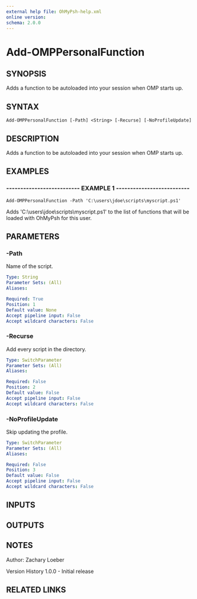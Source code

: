 ```yaml
---
external help file: OhMyPsh-help.xml
online version: 
schema: 2.0.0
---
```


# Add-OMPPersonalFunction

## SYNOPSIS
Adds a function to be autoloaded into your session when OMP starts up.

## SYNTAX

```
Add-OMPPersonalFunction [-Path] <String> [-Recurse] [-NoProfileUpdate]
```

## DESCRIPTION
Adds a function to be autoloaded into your session when OMP starts up.

## EXAMPLES

### -------------------------- EXAMPLE 1 --------------------------
```
Add-OMPPersonalFunction -Path 'C:\users\jdoe\scripts\myscript.ps1'
```

Adds 'C:\users\jdoe\scripts\myscript.ps1' to the list of functions that will be loaded
with OhMyPsh for this user.

## PARAMETERS

### -Path
Name of the script.

```yaml
Type: String
Parameter Sets: (All)
Aliases: 

Required: True
Position: 1
Default value: None
Accept pipeline input: False
Accept wildcard characters: False
```

### -Recurse
Add every script in the directory.

```yaml
Type: SwitchParameter
Parameter Sets: (All)
Aliases: 

Required: False
Position: 2
Default value: False
Accept pipeline input: False
Accept wildcard characters: False
```

### -NoProfileUpdate
Skip updating the profile.

```yaml
Type: SwitchParameter
Parameter Sets: (All)
Aliases: 

Required: False
Position: 3
Default value: False
Accept pipeline input: False
Accept wildcard characters: False
```

## INPUTS

## OUTPUTS

## NOTES
Author: Zachary Loeber



Version History
1.0.0 - Initial release

## RELATED LINKS

